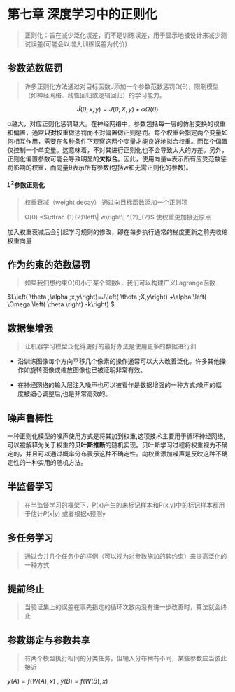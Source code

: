 # 第七章 **深度学习中的正则化**

> 正则化：旨在减少泛化误差，而不是训练误差，用于显示地被设计来减少测试误差(可能会以增大训练误差为代价)

## **参数范数惩罚**

> 许多正则化方法通过对目标函数J添加一个参数范数惩罚Ω(θ)，限制模型（如神经网络、线性回归或逻辑回归）的学习能力。

$$\widetilde {J}\left( \theta ;x,y\right) =J\left( \theta ;X,y\right) +\alpha \Omega \left( \theta \right) $$

α越大，对应正则化惩罚越大。在神经网络中，参数包括每一层的仿射变换的权重和偏置，通常**只对**权重做惩罚而不对偏置做正则惩罚。每个权重会指定两个变量如何相互作用，需要在各种条件下观察这两个变量才能良好地拟合权重。而每个偏置仅控制一个单变量。这意味着，不对其进行正则化也不会导致太大的方差。另外，正则化偏置参数可能会导致明显的**欠拟合**。因此，使用向量w表示所有应受范数惩罚影响的权重，而向量θ表示所有参数(包括w和无需正则化的参数)。

#### $L^{2}$参数正则化

> 权重衰减（weight decay）:通过向目标函数添加一个正则项
>
> Ω(θ) =$\dfrac {1}{2}\left\| w\right\| ^{2}_{2}$ 使权重更加接近原点

加入权重衰减后会引起学习规则的修改，即在每步执行通常的梯度更新之前先收缩权重向量

## 作为约束的范数惩罚

> 如果我们想约束Ω(θ)小于某个常数k，我们可以构建广义Lagrange函数

$L\left( \theta ,\alpha ;x,y\right)=J\left( \theta ;X,y\right) +\alpha \left( \Omega \left( \theta \right) -k\right) $

## 数据集增强

> 让机器学习模型泛化得更好的最好办法是使用更多的数据进行训

- 沿训练图像每个方向平移几个像素的操作通常可以大大改善泛化。许多其他操作如旋转图像或缩放图像也已被证明非常有效。

- 在神经网络的输入层注入噪声也可以被看作是数据增强的一种方式;噪声的幅度被细心调整后,也是非常高效的。

## 噪声鲁棒性

一种正则化模型的噪声使用方式是将其加到权重,这项技术主要用于循环神经网络,可以被解释为关于权重的**贝叶斯推断**的随机实现。贝叶斯学习过程将权重视为不确定的，并且可以通过概率分布表示这种不确定性。向权重添加噪声是反映这种不确定性的一种实用的随机方法。

## 半监督学习

> 在半监督学习的框架下，P(x)产生的未标记样本和P(x,y)中的标记样本都用于估计$P(  x| y)$ 或者根据x预测y

## 多任务学习

> 通过合并几个任务中的样例（可以视为对参数施加的软约束）来提高泛化的一种方式

## 提前终止

>当验证集上的误差在事先指定的循环次数内没有进一步改善时，算法就会终止

## 参数绑定与参数共享

> 有两个模型执行相同的分类任务，但输入分布稍有不同，某些参数应当彼此接近

$\widehat {y}\left( A\right) =f\left( W\left( A\right) ,x\right)$ , $\widehat {y}\left( B\right) =f\left( W\left( B\right) ,x\right)$
















